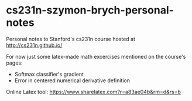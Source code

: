 # cs231n-szymon-brych-personal-notes
Personal notes to Stanford's cs231n course hosted at http://cs231n.github.io/

For now just some latex-made math excercises mentioned on the course's pages:
  - Softmax classifier's gradient
  - Error in centered numerical derivative definition
  
Online Latex tool: https://www.sharelatex.com?r=a83ae04b&rm=d&rs=b

